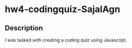 # hw4-codingquiz-SajalAgn

## Description
I was tasked with creating a coding quiz using Javascript. 
